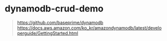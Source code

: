 # dynamodb-crud-demo

> https://github.com/baseprime/dynamodb  
> https://docs.aws.amazon.com/ko_kr/amazondynamodb/latest/developerguide/GettingStarted.html  